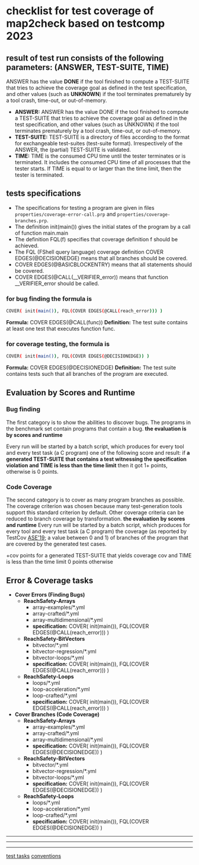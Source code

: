# checklist for test coverage of map2check based on testcomp 2023

## result of test run consists of the following parameters: (ANSWER, TEST-SUITE, TIME)

ANSWER has the value **DONE** if the tool finished to compute a TEST-SUITE that tries to achieve the coverage goal as defined in the test specification, and other values (such as **UNKNOWN**) if the tool terminates prematurely by a tool crash, time-out, or out-of-memory.

- **ANSWER:** ANSWER has the value DONE if the tool finished to compute a TEST-SUITE that tries to achieve the coverage goal as defined in the test specification, and other values (such as UNKNOWN) if the tool terminates prematurely by a tool crash, time-out, or out-of-memory.
- **TEST-SUITE:** TEST-SUITE is a directory of files according to the format for exchangeable test-suites (test-suite format). Irrespectively of the ANSWER, the (partial) TEST-SUITE is validated.
- **TIME:** TIME is the consumed CPU time until the tester terminates or is terminated. It includes the consumed CPU time of all processes that the tester starts. If TIME is equal to or larger than the time limit, then the tester is terminated.

## tests specifications

- The specifications for testing a program are given in files ```properties/coverage-error-call.prp``` and ```properties/coverage-branches.prp```.
- The definition init(main()) gives the initial states of the program by a call of function main.main
- The definition FQL(f) specifies that coverage definition f should be achieved.
- The FQL (FShell query language) coverage definition COVER EDGES(@DECISIONEDGE) means that all branches should be covered.
- COVER EDGES(@BASICBLOCKENTRY) means that all statements should be covered.
- COVER EDGES(@CALL(__VERIFIER_error)) means that function __VERIFIER_error should be called.

### for bug finding the formula is

```bash
COVER( init(main()), FQL(COVER EDGES(@CALL(reach_error))) )  
```

**Formula:** COVER EDGES(@CALL(func))
**Definition:** The test suite contains at least one test that executes function func.

### for coverage testing, the formula is

```bash
COVER( init(main()), FQL(COVER EDGES(@DECISIONEDGE)) )   
```

**Formula:** COVER EDGES(@DECISIONEDGE)
**Definition:** The test suite contains tests such that all branches of the program are executed.

## Evaluation by Scores and Runtime

### Bug finding

The first category is to show the abilities to discover bugs. The programs in the benchmark set contain programs that contain a bug.
**the evaluation is by scores and runtime**

Every run will be started by a batch script, which produces for every tool and every test task (a C program) one of the following score and result:
if **a generated TEST-SUITE that contains a test witnessing the specification violation and TIME is less than the time limit** then it got 1+ points, otherwise is 0 points.

### Code Coverage

The second category is to cover as many program branches as possible. The coverage criterion was chosen because many test-generation tools support this standard criterion by default. Other coverage criteria can be reduced to branch coverage by transformation.
**the evaluation by scores and runtime**
Every run will be started by a batch script, which produces for every tool and every test task (a C program) the coverage (as reported by TestCov [ASE'19](https://gitlab.com/sosy-lab/software/test-suite-validator); a value between 0 and 1) of branches of the program that are covered by the generated test cases.

+cov points for a generated TEST-SUITE that yields coverage cov and TIME is less than the time limit
0 points otherwise

## Error & Coverage tasks

- **Cover Errors (Finding Bugs)**
  - **ReachSafety-Arrays**
    - array-examples/*.yml
    - array-crafted/*.yml
    - array-multidimensional/*.yml
    - **specification:** COVER( init(main()), FQL(COVER EDGES(@CALL(reach_error))) )
  - **ReachSafety-BitVectors**
    - bitvector/*.yml
    - bitvector-regression/*.yml
    - bitvector-loops/*.yml
    - **specification:** COVER( init(main()), FQL(COVER EDGES(@CALL(reach_error))) )
  - **ReachSafety-Loops**
    - loops/*.yml
    - loop-acceleration/*.yml
    - loop-crafted/*.yml
    - **specification:** COVER( init(main()), FQL(COVER EDGES(@CALL(reach_error))) )
- **Cover Branches (Code Coverage)**
  - **ReachSafety-Arrays**
    - array-examples/*.yml
    - array-crafted/*.yml
    - array-multidimensional/*.yml
    - **specification:** COVER( init(main()), FQL(COVER EDGES(@DECISIONEDGE)) )
  - **ReachSafety-BitVectors**
    - bitvector/*.yml
    - bitvector-regression/*.yml
    - bitvector-loops/*.yml
    - **specification:** COVER( init(main()), FQL(COVER EDGES(@DECISIONEDGE)) )
  - **ReachSafety-Loops**
    - loops/*.yml
    - loop-acceleration/*.yml
    - loop-crafted/*.yml
    - **specification:** COVER( init(main()), FQL(COVER EDGES(@DECISIONEDGE)) )

---
---
---

[test tasks](https://gitlab.com/sosy-lab/benchmarking/sv-benchmarks)
[conventions](./conventions.md)
